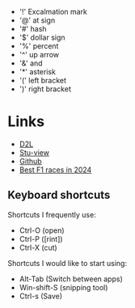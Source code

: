 


- '!'  Excalmation mark
- '@'  at sign
- '#' hash
- '$'  dollar sign
- '%'  percent
- '^'  up arrow
- '&'  and
- '*'  asterisk 
- '('  left bracket
- ')'  right bracket

# Links
* [D2L](https://learn.georgebrown.ca/d2l/home)
* [Stu-view](https://https://stuview.georgebrown.ca)
* [Github](https://github.com)
* [Best F1 races in 2024](docs/f1.md)



## Keyboard shortcuts
Shortcuts I frequently use: 
- Ctrl-O (open)
- Ctrl-P ([rint])
- Ctrl-X (cut)

Shortcuts I would like to start using: 
- Alt-Tab (Switch between apps)
- Win-shift-S (snipping tool)
- Ctrl-s (Save)